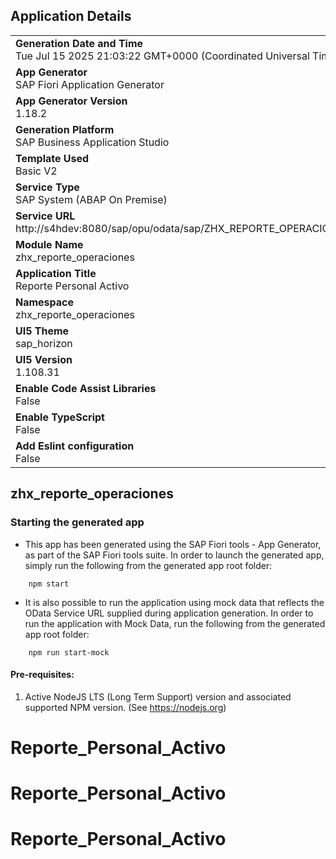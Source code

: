 ## Application Details
|               |
| ------------- |
|**Generation Date and Time**<br>Tue Jul 15 2025 21:03:22 GMT+0000 (Coordinated Universal Time)|
|**App Generator**<br>SAP Fiori Application Generator|
|**App Generator Version**<br>1.18.2|
|**Generation Platform**<br>SAP Business Application Studio|
|**Template Used**<br>Basic V2|
|**Service Type**<br>SAP System (ABAP On Premise)|
|**Service URL**<br>http://s4hdev:8080/sap/opu/odata/sap/ZHX_REPORTE_OPERACIONES_SRV|
|**Module Name**<br>zhx_reporte_operaciones|
|**Application Title**<br>Reporte Personal Activo|
|**Namespace**<br>zhx_reporte_operaciones|
|**UI5 Theme**<br>sap_horizon|
|**UI5 Version**<br>1.108.31|
|**Enable Code Assist Libraries**<br>False|
|**Enable TypeScript**<br>False|
|**Add Eslint configuration**<br>False|

## zhx_reporte_operaciones



### Starting the generated app

-   This app has been generated using the SAP Fiori tools - App Generator, as part of the SAP Fiori tools suite.  In order to launch the generated app, simply run the following from the generated app root folder:

```
    npm start
```

- It is also possible to run the application using mock data that reflects the OData Service URL supplied during application generation.  In order to run the application with Mock Data, run the following from the generated app root folder:

```
    npm run start-mock
```

#### Pre-requisites:

1. Active NodeJS LTS (Long Term Support) version and associated supported NPM version.  (See https://nodejs.org)

# Reporte_Personal_Activo
# Reporte_Personal_Activo
# Reporte_Personal_Activo
